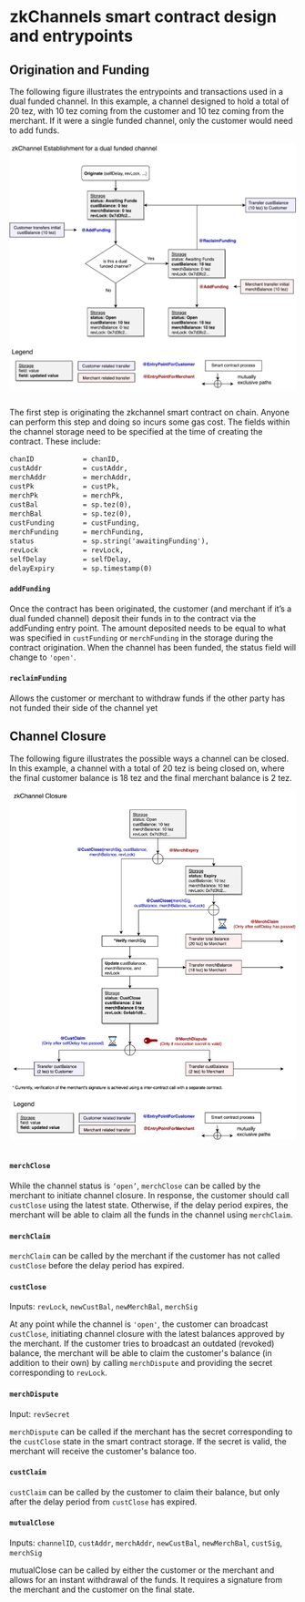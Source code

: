 # zkChannels smart contract design and entrypoints

## Origination and Funding

The following figure illustrates the entrypoints and transactions used in a dual funded channel. In this example, a channel designed to hold a total of 20 tez, with 10 tez coming from the customer and 10 tez coming from the merchant. If it were a single funded channel, only the customer would need to add funds.

<img src="fundingflow.jpg" align=center>
<br><br>

The first step is originating the zkchannel smart contract on chain. Anyone can perform this step and doing so incurs some gas cost. The fields within the channel storage need to be specified at the time of creating the contract. These include:

```
chanID            = chanID,
custAddr          = custAddr,
merchAddr         = merchAddr,
custPk            = custPk,
merchPk           = merchPk,
custBal           = sp.tez(0),
merchBal          = sp.tez(0),
custFunding       = custFunding,
merchFunding      = merchFunding,
status            = sp.string('awaitingFunding'),
revLock           = revLock,
selfDelay         = selfDelay,
delayExpiry       = sp.timestamp(0)
```

#### `addFunding`

Once the contract has been originated, the customer (and merchant if it’s a dual funded channel) deposit their funds in to the contract via the addFunding entry point. The amount deposited needs to be equal to what was specified in `custFunding` or `merchFunding` in the storage during the contract origination. When the channel has been funded, the status field will change to `'open'`.

#### `reclaimFunding`

Allows the customer or merchant to withdraw funds if the other party has not funded their side of the channel yet

## Channel Closure

The following figure illustrates the possible ways a channel can be closed. In this example, a channel with a total of 20 tez is being closed on, where the final customer balance is 18 tez and the final merchant balance is 2 tez.

<img src="closingflow.jpg" align=center>
<br><br>

#### `merchClose`

While the channel status is `‘open’`, `merchClose` can be called by the merchant to initiate channel closure. In response, the customer should call `custClose` using the latest state. Otherwise, if the delay period expires, the merchant will be able to claim all the funds in the channel using `merchClaim`.

#### `merchClaim`

`merchClaim` can be called by the merchant if the customer has not called `custClose` before the delay period has expired.

#### `custClose`

Inputs: `revLock`, `newCustBal`, `newMerchBal`, `merchSig`

At any point while the channel is `'open'`, the customer can broadcast `custClose`, initiating channel closure with the latest balances approved by the merchant. If the customer tries to broadcast an outdated (revoked) balance, the merchant will be able to claim the customer's balance (in addition to their own) by calling `merchDispute` and providing the secret corresponding to `revLock`.

#### `merchDispute`

Input: `revSecret`

`merchDispute` can be called if the merchant has the secret corresponding to the `custClose` state in the smart contract storage. If the secret is valid, the merchant will receive the customer's balance too.

#### `custClaim`

`custClaim` can be called by the customer to claim their balance, but only after the delay period from `custClose` has expired.

#### `mutualClose`

Inputs: `channelID`, `custAddr`, `merchAddr`, `newCustBal`, `newMerchBal`, `custSig`, `merchSig`

mutualClose can be called by either the customer or the merchant and allows for an instant withdrawal of the funds. It requires a signature from the merchant and the customer on the final state.
